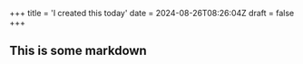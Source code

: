 +++
title = 'I created this today'
date = 2024-08-26T08:26:04Z
draft = false
+++

## This is some markdown
